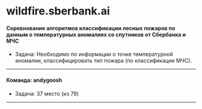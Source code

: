 # wildfire.sberbank.ai
#### Соревнование алгоритмов классификации лесных пожаров по данным о температурных аномалиях со спутников от Сбербанка и МЧС
- Задача: Необходимо по информации о точке температурной аномалии, классифицировать тип пожара (по классификации МЧС).
---
#### Команда: andygoosh
- Задача: 37 место (из 79)
---
